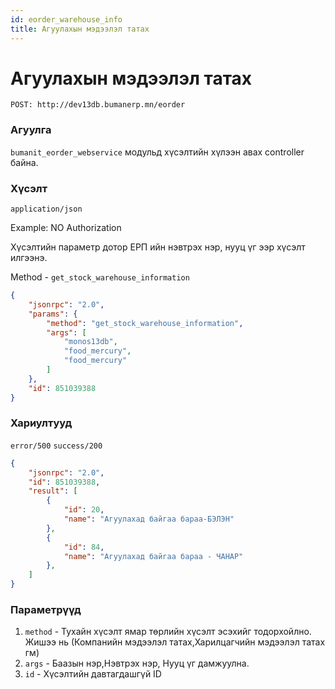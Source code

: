 ```yaml
---
id: eorder_warehouse_info
title: Агуулахын мэдээлэл татах
---
```

# Агуулахын мэдээлэл татах

`POST: http://dev13db.bumanerp.mn/eorder` 

### Агуулга

`bumanit_eorder_webservice` модульд хүсэлтийн хүлээн авах controller байна.

### Хүсэлт
`application/json`

Example: NO Authorization

Хүсэлтийн параметр дотор ЕРП ийн нэвтрэх нэр, нууц үг ээр хүсэлт илгээнэ.

Method - `get_stock_warehouse_information`

```json
{
	"jsonrpc": "2.0",
	"params": {
		"method": "get_stock_warehouse_information",
		"args": [
			"monos13db",
			"food_mercury",
			"food_mercury"
		]
	},
	"id": 851039388
}
```


### Хариултууд

`error/500`
`success/200`
```json
{
	"jsonrpc": "2.0",
	"id": 851039388,
	"result": [
		{
			"id": 20,
			"name": "Агуулахад байгаа бараа-БЭЛЭН"
		},
		{
			"id": 84,
			"name": "Агуулахад байгаа бараа - ЧАНАР"
		},
	]
}
```

### Параметрүүд
  1.  `method` - Тухайн хүсэлт ямар төрлийн хүсэлт эсэхийг тодорхойлно. Жишээ нь (Компанийн мэдээлэл татах,Харилцагчийн мэдээлэл татах гм)
  2.  `args` - Баазын нэр,Нэвтрэх нэр, Нууц үг дамжуулна.
  3.  `id` - Хүсэлтийн давтагдашгүй ID
